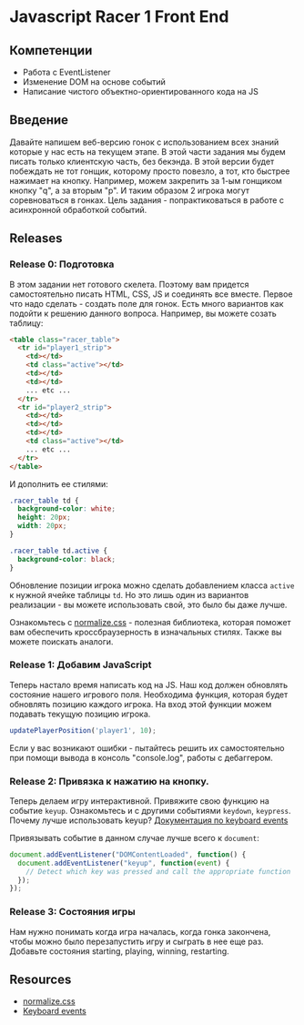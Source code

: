 # Javascript Racer 1 Front End

## Компетенции

* Работа с EventListener
* Изменение DOM на основе событий
* Написание чистого объектно-ориентированного кода на JS

## Введение

Давайте напишем веб-версию гонок с использованием всех знаний которые у нас есть на текущем этапе. В этой части задания мы будем писать только клиентскую часть, без бекэнда. В этой версии будет побеждать не тот гонщик, которому просто повезло, а тот, кто быстрее нажимает на кнопку.
Например, можем закрепить за 1-ым гонщиком кнопку "q", а за вторым "p". И таким образом 2 игрока могут соревноваться в гонках.
Цель задания - попрактиковаться в работе с асинхронной обработкой событий.


## Releases

### Release 0: Подготовка

В этом задании нет готового скелета. Поэтому вам придется самостоятельно писать HTML, CSS, JS и соединять все вместе. Первое что надо сделать - создать поле для гонок. Есть много вариантов как подойти к решению данного вопроса. Например, вы можете созать таблицу:


```html
<table class="racer_table">
  <tr id="player1_strip">
    <td></td>
    <td class="active"></td>
    <td></td>
    <td></td>
    ... etc ...
  </tr>
  <tr id="player2_strip">
    <td></td>
    <td></td>
    <td></td>
    <td class="active"></td>
    ... etc ...
  </tr>
</table>
```

И дополнить ее стилями:

```css
.racer_table td {
  background-color: white;
  height: 20px;
  width: 20px;
}

.racer_table td.active {
  background-color: black;
}
```

Обновление позиции игрока можно сделать добавлением класса `active` к нужной ячейке таблицы `td`. Но это лишь один из вариантов реализации - вы можете использовать свой, это было бы даже лучше.

Ознакомьтесь с [normalize.css][] - полезная библиотека, которая поможет вам обеспечить кроссбраузерность в изначальных стилях. Также вы можете поискать аналоги.


### Release 1: Добавим JavaScript

Теперь настало время написать код на JS. Наш код должен обновлять состояние нашего игрового поля. Необходима функция, которая будет обновлять позицию каждого игрока. На вход этой функции можем подавать текущую позицию игрока.

```javascript
updatePlayerPosition('player1', 10);
```

Если у вас возникают ошибки - пытайтесь решить их самостоятельно при помощи вывода в консоль "console.log", работы с дебаггером.


### Release 2: Привязка к нажатию на кнопку.

Теперь делаем игру интерактивной. Привяжите свою функцию на событие `keyup`. Ознакомьтесь и с другими событиями `keydown`, `keypress`. Почему лучше использовать keyup? [Документация по keyboard events][keyboard events]

Привязывать событие в данном случае лучше всего к `document`:

```javascript
document.addEventListener("DOMContentLoaded", function() {
  document.addEventListener("keyup", function(event) {
    // Detect which key was pressed and call the appropriate function
  });
});
```

### Release 3: Состояния игры

Нам нужно понимать когда игра началась, когда гонка закончена, чтобы можно было перезапустить игру и сыграть в нее еще раз. Добавьте состояния starting, playing, winning, restarting.



## Resources

* [normalize.css][]
* [Keyboard events][keyboard events]



[normalize.css]: http://necolas.github.com/normalize.css/
[keyboard events]: https://developer.mozilla.org/ru/docs/Web/API/KeyboardEvent
